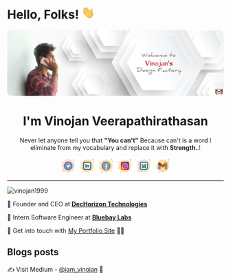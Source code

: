 
# Hello, Folks! <img src="img/Hi.gif" height="30px">

[![Header](img/profile-banner.png "Header")](https://vinojan.gq)


<!-- ////////////////// START README FILE /////////////////// -->

<h1 align="center">I'm Vinojan Veerapathirathasan</h1>

<p align="center"> Never let anyone tell you that <b>"You can't"</b> Because can't is a word I eliminate from my vocabulary and replace it with <b>Strength</b>..!</p>

<p align="center">
<a href="https://twitter.com/iam_vinojan" target="_blank"><img align="center" src="img/twitter1.svg" alt="iam_vinojan" height="40" width="40" /></a>
<a href="https://linkedin.com/in/iam-vinojan" target="_blank"><img align="center" src="img/linkedin1.svg" alt="vinojan-abhimanyu" height="40" width="40" /></a>
<a href="https://fb.com/vinojan.abhimanyu" target="_blank"><img align="center" src="img/facebook1.svg" alt="vinojan.abhimanyu" height="40" width="40" /></a>
<a href="https://instagram.com/iam_vinojan" target="_blank"><img align="center" src="img/instagram1.svg" alt="iam_vinojan" height="40" width="40" /></a>
<a href="https://medium.com/@iam_vinojan" target="_blank"><img align="center" src="img/medium1.svg" alt="@iam_vinojan" height="40" width="40" /></a>
<a href="mailto:vinojan02abhimanyu@gmail.com" target="_blank"><img align="center" src="img/gmail.svg" alt="vinojan02abhimanyu@gmail.com" height="40" width="40" /></a>
</p>
<!-- https://icons8.com/icons/ -->
<hr/>

<!-- Counter of profile viewers -->
<p align="left"> 
<img src="https://komarev.com/ghpvc/?username=vinojan1999&label=Profile%20views&color=0e75b6&style=flat" alt="vinojan1999" /> 
</p>


<!--//////////// About my self ////////////////-->
🔅 Founder and CEO at [**DecHorizon Technologies**](https://dechorizon.com/)

🔅 Intern Software Engineer at [**Bluebay Labs**](https://blubaylabs.co/)

<!-- 🔅 Previous Projects 💼
- [Adventure Club Website](https://ac-uok.com/)
- [SEO for TOWNCHIC](https://townchic.co/)
- [Eventers-Event](https://eventersevents.com/)
- [BookBae](https://www.bookbae.store/) -->

🔅 Get into touch with [My Portfolio Site](https://vinojan.online) 👨‍💻

<!-- 🔅 Lets checkout my articles on the [Medium](https://medium.com/@iam_vinojan) 📝 -->

<!--////////////// Blog section ///////////// -->
## Blogs posts
✍️ Visit Medium - [@iam_vinojan](https://medium.com/@iam_vinojan) 📝

<!-- BLOG-POST-LIST:START -->
<!-- - Build Your Own Operating System 👉 [Part-1](https://medium.com/@iam_vinojan/build-your-own-operating-system-os-431e7716a1d1) | [Part-2](https://medium.com/@iam_vinojan/build-your-own-operating-system-2-e3c99311948) | [Part-3](https://medium.com/@iam_vinojan/build-your-own-operating-system-3-bbea2c30521f) | [Part-4](https://medium.com/@iam_vinojan/build-your-own-operating-system-4-ac9478ce9535) | [Part-5](https://medium.com/@iam_vinojan/build-your-own-operating-system-5-3bfde3b64384) | [Part-6](https://medium.com/@iam_vinojan/build-your-own-operating-system-6-c88d8b1d356f) | [Part-7](https://medium.com/@iam_vinojan/build-your-own-operating-system-7-41a2a9f8843b) | [Part-8](https://medium.com/@iam_vinojan/build-your-own-operating-system-8-c88018bff23) | [Part-9](https://medium.com/@iam_vinojan/build-your-own-operating-system-9-9244351b065)

- [Beekeeper Studio: My Exciting Journey with the Best SQL Editor and Database Management Tool I’ve Ever Used](https://medium.com/@iam_vinojan/beekeeper-studio-my-exciting-journey-with-the-best-sql-editor-and-database-management-tool-ive-e5679098a2ee)
- [The Rise of Microsoft Edge: From Circus Lion to King of the Internet with OpenAI](https://bootcamp.uxdesign.cc/the-rise-of-microsoft-edge-from-circus-lion-to-king-of-the-internet-with-openai-c4a910beae6d)
- [Fix ‘Your Windows License Will Expire Soon’ Error — 5 Methods](https://medium.com/@iam_vinojan/how-to-fix-your-windows-license-will-expire-soon-error-2593c2a336d3)
- [Install and Setup the React App on Ubuntu](https://medium.com/@iam_vinojan/how-to-install-and-setup-the-react-app-on-ubuntu-1edd3c015877)
- [Install Node.js and npm using Node Version Manager (NVM)](https://bootcamp.uxdesign.cc/how-to-install-node-js-and-npm-using-node-version-manager-nvm-143165b16ce1)
- [Install Apps on Linux using the Snap Store](https://medium.com/@iam_vinojan/install-apps-on-linux-using-the-snap-store-6125bea8972)
- [Class, Structure and Protocol in Swift](https://medium.com/@iam_vinojan/class-structure-and-protocol-in-swift-880f0b13a179)
- [Install Java(JRE & JDK) on ubuntu](https://medium.com/@iam_vinojan/how-to-install-java-jre-jdk-on-ubuntu-18-04-8222a9494f65)
- [Install XAMPP Stack on Ubuntu](https://medium.com/@iam_vinojan/how-to-install-xampp-stack-on-ubuntu-18-04-83afedd6802d) & [Create XAMPP Shortcut](https://medium.com/@iam_vinojan/how-to-create-xampp-shortcut-in-ubuntus-start-menu-57ad52ce00ee)
- [Getting Started with VueJS](https://bootcamp.uxdesign.cc/getting-started-with-vue-9fea0655d073)
- [Evaluation Techniques for Interactive System](https://medium.com/@iam_vinojan/evaluation-techniques-for-interactive-system-e51b6ad54558)
- [15 Common Reasons Your Google Ads Are Not Showing](https://medium.com/@iam_vinojan/15-common-reasons-your-google-ads-are-not-showing-how-to-fix-the-issues-e274e2f4c87a)
- [Software Licenses](https://medium.com/@iam_vinojan/software-licenses-f22eadc77765) & [Heuristic Evaluation](https://medium.com/@iam_vinojan/heuristic-evaluation-68de659324c9)
- [Database designing](https://medium.com/@iam_vinojan/database-designing-2ae8c6d913bb) -->


<!-- BLOG-POST-LIST:END -->


<!-- //////// Contact Details /////////////-->



<!-- Twitter User name and Follower -->
<!-- <p align="left">
<a href="https://twitter.com/iam_vinojan" target="_blank"><img src="https://img.shields.io/twitter/follow/iam_vinojan?logo=twitter&style=for-the-badge" alt="iam_vinojan" /></a> 
</p> -->



<!-- ///////////// Languages ///////////// -->
<!-- <h3 align="left">Languages and Tools:</h3> -->
<!-- ## Languages & Tools -->
<!-- <p align="left">  -->
<!-- HTML -->
<!-- <a target="_blank"> <img src="img/html-5.svg" alt="html5" width="30" height="30"/> </a>  -->
<!-- CSS -->
<!-- <a target="_blank"> <img src="img/css-3.svg" alt="css3" width="30" height="30"/> </a>  -->
<!-- JS -->
<!-- <a target="_blank"> <img src="img/javascript.svg" alt="javascript" width="30" height="30"/> </a>  -->
<!-- Bootstrap -->
<!-- <a target="_blank"> <img src="https://raw.githubusercontent.com/devicons/devicon/master/icons/bootstrap/bootstrap-plain-wordmark.svg" alt="bootstrap" width="30" height="30"/> </a>  -->
<!-- React JS -->
<!-- <a target="_blank"> <img src="https://raw.githubusercontent.com/devicons/devicon/master/icons/react/react-original-wordmark.svg" alt="react" width="30" height="30"/> </a>  -->
<!-- Node JS -->
<!-- <a target="_blank"> <img src="img/nodejs-seeklogo.com.svg" alt="nodejs" width="30" height="30"/> </a>  -->
<!-- Vue JS -->
<!-- <a target="_blank"> <img src="img/vue-js.svg" alt="nodejs" width="30" height="30"/> </a>  -->
<!-- Angular JS -->
<!-- <a target="_blank"> <img src="img/angularjs.svg" alt="angular" width="30" height="30"/> </a>  -->
<!-- C -->
<!-- <a target="_blank"> <img src="https://raw.githubusercontent.com/devicons/devicon/master/icons/c/c-original.svg" alt="c" width="30" height="30"/> </a>  -->
 <!-- Java  -->
<!-- <a target="_blank"> <img src="https://raw.githubusercontent.com/devicons/devicon/master/icons/java/java-original.svg" alt="java" width="30" height="30"/> </a>  -->
<!-- PHP -->
<!-- <a target="_blank"> <img src="https://raw.githubusercontent.com/devicons/devicon/master/icons/php/php-original.svg" alt="php" width="30" height="30"/> </a>  -->
<!-- Python -->
<!-- <a target="_blank"> <img src="img/python.svg" alt="python" width="30" height="30"/> </a>  -->
<!-- Firebase -->
<!-- <a target="_blank"> <img src="https://www.vectorlogo.zone/logos/firebase/firebase-icon.svg" alt="firebase" width="30" height="30"/> </a>  -->
<!-- Kotlin -->
<!-- <a target="_blank"> <img src="img/kotlin.svg" alt="Kotlin" width="30" height="30"/> </a>  -->
<!-- Mongo DB -->
<!-- <a target="_blank"> <img src="https://raw.githubusercontent.com/devicons/devicon/master/icons/mongodb/mongodb-original-wordmark.svg" alt="mongodb" width="30" height="30"/> </a>  -->
<!-- npm -->
<!-- <a target="_blank"> <img src="img/npm.svg" alt="npm" width="30" height="30"/> </a>  -->
<!-- MySQL -->
<!-- <a target="_blank"> <img src="https://raw.githubusercontent.com/devicons/devicon/master/icons/mysql/mysql-original-wordmark.svg" alt="mysql" width="30" height="30"/> </a>  -->
<!-- GIT -->
<!-- <a target="_blank"> <img src="https://www.vectorlogo.zone/logos/git-scm/git-scm-icon.svg" alt="git" width="30" height="30"/> </a>   -->
<!-- Sass -->
<!-- <a target="_blank"> <img src="https://raw.githubusercontent.com/devicons/devicon/master/icons/sass/sass-original.svg" alt="sass" width="30" height="30"/> </a> -->
<!-- </p> -->

<!-- ///////////// Softwares //////////////// -->
<!-- <h3 align="left">Softwares:</h3> -->
<!-- ## -->
<!-- <p align="left"> -->
<!-- Adobe PS -->
<!-- <a target="_blank"> <img src="img/adobe-photoshop.svg" alt="photoshop" width="30" height="30"/> </a>  -->
<!-- Adobe AI -->
<!-- <a target="_blank"> <img src="https://www.vectorlogo.zone/logos/adobe_illustrator/adobe_illustrator-icon.svg" alt="illustrator" width="30" height="30"/> </a> -->
<!-- Adobe XD -->
<!-- <a target="_blank"> <img src="https://cdn.worldvectorlogo.com/logos/adobe-xd.svg" alt="xd" width="30" height="30"/> </a> -->
<!-- Figma -->
<!-- <a target="_blank"> <img src="https://www.vectorlogo.zone/logos/figma/figma-icon.svg" alt="figma" width="30" height="30"/> </a>  -->
<!-- Lunacy -->
<!-- <a target="_blank"> <img src="img/lunacy.svg" alt="lunacy" width="30" height="30"/> </a> -->
<!-- Android Studio -->
<!-- <a target="_blank"> <img src="img/android-studio.svg" alt="angular" width="30" height="30"/> </a> -->
<!-- VS code -->
<!-- <a target="_blank"> <img src="img/vs-code.svg" alt="angular" width="30" height="30"/> </a>   -->
<!-- Postman -->
<!-- <a target="_blank"> <img src="https://www.vectorlogo.zone/logos/getpostman/getpostman-icon.svg" alt="postman" width="30" height="30"/> </a>  -->
<!-- Heroku -->
<!-- <a target="_blank"> <img src="img/heroku.svg" alt="heroku" width="30" height="30"/> </a> -->
<!-- </p> -->




<!-- <h3 align="left">Trophy:</h3> -->
<!-- ## Trophy -->
<!-- <p align="center">  -->

<!-- [![trophy](https://github-profile-trophy.vercel.app/?username=vinojan1999&theme=monokai)]() -->
<!-- </p> -->



<!-- ///////////// Support //////////////// -->
<!-- <h3 align="left">Support:</h3> -->
<!-- ## GitHub Stats -->
<!-- <p><a href="https://www.buymeacoffee.com/iamvinojan"> <img align="left" src="https://cdn.buymeacoffee.com/buttons/v2/default-yellow.png" height="50" width="210" alt="iamvinojan" /></a></p><br><br> -->

<!-- <p><img align="center" src="https://github-readme-streak-stats.herokuapp.com/?user=vinojan1999&" alt="vinojan1999" /></p> -->


<!-- /////////////////////// -->


<!-- <a href="">
  <img align="center" src="https://github-readme-stats.vercel.app/api?username=Vinojan1999&show_icons=true&line_height=27&count_private=true&title_color=ffffff&text_color=c9cacc&icon_color=2bbc8a&bg_color=1d1f21" alt="Vinojan's GitHub Stats"/>
</a> -->

<!-- <a href="">
  <img align="right" src="https://github-readme-stats.vercel.app/api/top-langs?username=vinojan1999&show_icons=true&locale=en&layout=compact&title_color=ffffff&text_color=c9cacc&icon_color=2bbc8a&bg_color=1d1f21" alt="vinojan1999" />
</a> -->

<!-- <hr> -->

<!-- [![Vinojan's Github Activity Graph](https://activity-graph.herokuapp.com/graph?username=Vinojan1999&theme=rogue&title_color=ffffff&text_color=c9cacc&icon_color=2bbc8a&bg_color=1d1f21)](https://github.com/Vinojan1999) -->


<!-- <a href="">
  <img align="center" src="https://github-readme-stats.vercel.app/api/pin/?username=nsadisha&repo=Report-Generation-System&title_color=ffffff&text_color=c9cacc&icon_color=2bbc8a&bg_color=1d1f21" />
</a>  -->

<!-- <a href="">
  <img align="center" src="https://github-readme-stats.vercel.app/api/pin/?username=Adventure-Club-mob&repo=Website&title_color=ffffff&text_color=c9cacc&icon_color=2bbc8a&bg_color=1d1f21" />
</a>  -->

